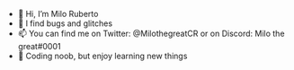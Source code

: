 - 👋 Hi, I’m Milo Ruberto
- 👀 I find bugs and glitches
- 📫 You can find me on Twitter: @MilothegreatCR or on Discord: Milo the great#0001
- 💠 Coding noob, but enjoy learning new things
